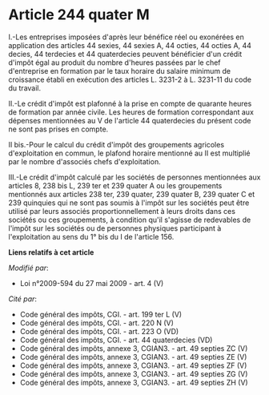 # Article 244 quater M

I.-Les entreprises imposées d'après leur bénéfice réel ou exonérées en application des articles 44 sexies, 44 sexies A, 44
octies, 44 octies A, 44 decies, 44 terdecies et 44 quaterdecies peuvent bénéficier d'un crédit d'impôt égal au produit du
nombre d'heures passées par le chef d'entreprise en formation par le taux horaire du salaire minimum de croissance établi en
exécution des articles L. 3231-2 à L. 3231-11 du code du travail. 

II.-Le crédit d'impôt est plafonné à la prise en compte de quarante heures de formation par année civile. Les heures de
formation correspondant aux dépenses mentionnées au V de l'article 44 quaterdecies du présent code ne sont pas prises en
compte.

II bis.-Pour le calcul du crédit d'impôt des groupements agricoles d'exploitation en commun, le plafond horaire mentionné au
II est multiplié par le nombre d'associés chefs d'exploitation. 

III.-Le crédit d'impôt calculé par les sociétés de personnes mentionnées aux articles 8, 238 bis L, 239 ter et 239 quater A
ou les groupements mentionnés aux articles 238 ter, 239 quater, 239 quater B, 239 quater C et 239 quinquies qui ne sont pas
soumis à l'impôt sur les sociétés peut être utilisé par leurs associés proportionnellement à leurs droits dans ces sociétés
ou ces groupements, à condition qu'il s'agisse de redevables de l'impôt sur les sociétés ou de personnes physiques
participant à l'exploitation au sens du 1° bis du I de l'article 156.

**Liens relatifs à cet article**

_Modifié par_:

  - Loi n°2009-594 du 27 mai 2009 - art. 4 (V)

_Cité par_:

  - Code général des impôts, CGI. - art. 199 ter L (V)
  - Code général des impôts, CGI. - art. 220 N (V)
  - Code général des impôts, CGI. - art. 223 O (VD)
  - Code général des impôts, CGI. - art. 44 quaterdecies (VD)
  - Code général des impôts, annexe 3, CGIAN3. - art. 49 septies ZC (V)
  - Code général des impôts, annexe 3, CGIAN3. - art. 49 septies ZE (V)
  - Code général des impôts, annexe 3, CGIAN3. - art. 49 septies ZF (V)
  - Code général des impôts, annexe 3, CGIAN3. - art. 49 septies ZG (V)
  - Code général des impôts, annexe 3, CGIAN3. - art. 49 septies ZH (V)
